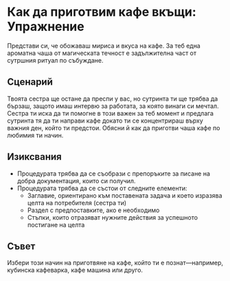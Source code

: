 # Как да приготвим кафе вкъщи: Упражнение

Представи си, че обожаваш мириса и вкуса на кафе. За теб една ароматна чаша от магическата течност е задължителна част от сутршния ритуал по събуждане.

## Сценарий

Твоята сестра ще остане да преспи у вас, но сутринта ти ще трябва да бързаш, защото имаш интервю за работата, за която винаги си мечтал. Сестра ти иска да ти помогне в този важен за теб момент и предлага сутринта тя да ти направи кафе докато ти се концентрираш върху важния ден, който ти предстои. Обясни й как да приготви чаша кафе по любимия ти начин.

## Изиксвания

*	Процедурата трябва да се съобрази с препоръките за писане на добра документация, които си получил.
*	Процедурата трябва да се състои от следните елементи:
	*	Заглавие, ориентирано към поставената задача и което изразява целта на потребителя (сестра ти)
	*	Раздел с предпоставките, ако е необходимо
	*	Стъпки, които отразяват нужните действия за успешното постигане на целта

## Съвет

Избери този начин на приготвяне на кафе, който ти е познат&mdash;например, кубинска кафеварка, кафе машина или друго.
